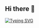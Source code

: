 ## Hi there 👋
[![Typing SVG](https://readme-typing-svg.demolab.com?font=Fira+Code&pause=1000&width=435&lines=%E4%B8%80%E5%A4%A9%E5%88%B0%E6%99%9A%E6%91%B8%E9%B1%BC)](https://git.io/typing-svg)
<!--
**storm6kkk/storm6kkk** is a ✨ _special_ ✨ repository because its `README.md` (this file) appears on your GitHub profile.

<picture>
  <source media="(prefers-color-scheme: dark)" srcset="https://raw.githubusercontent.com/storm6kkk/storm6kkk/snake/github-contribution-grid-snake-dark.svg">
  <source media="(prefers-color-scheme: light)" srcset="https://raw.githubusercontent.com/storm6kkk/storm6kkk/snake/github-contribution-grid-snake.svg">
  <img alt="github contribution grid snake animation" src="https://raw.githubusercontent.com/storm6kkk/storm6kkk/snake/github-contribution-grid-snake.svg">
</picture>

Here are some ideas to get you started:


- 🔭 I’m currently working on ...
- 🌱 I’m currently learning ...
- 👯 I’m looking to collaborate on ...
- 🤔 I’m looking for help with ...
- 💬 Ask me about ...
- 📫 How to reach me: ...
- 😄 Pronouns: ...
- ⚡ Fun fact: ...
-->
